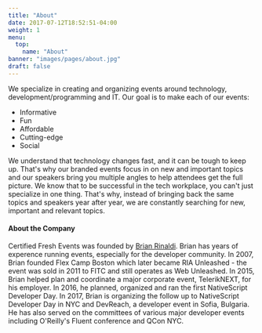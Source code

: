 ```yaml
---
title: "About"
date: 2017-07-12T18:52:51-04:00
weight: 1
menu:
  top:
    name: "About"
banner: "images/pages/about.jpg"
draft: false
---
```


We specialize in creating and organizing events around technology, development/programming and IT. Our goal is to make each of our events:

- Informative
- Fun
- Affordable
- Cutting-edge
- Social

We understand that technology changes fast, and it can be tough to keep up. That's why our branded events focus in on new and important topics and our speakers bring you multiple angles to help attendees get the full picture. We know that to be successful in the tech workplace, you can't just specialize in one thing. That's why, instead of bringing back the same topics and speakers year after year, we are constantly searching for new, important and relevant topics.

#### About the Company

Certified Fresh Events was founded by [Brian Rinaldi](https://twitter.com/remotesynth). Brian has years of experence running events, especially for the developer community. In 2007, Brian founded Flex Camp Boston which later became RIA Unleashed - the event was sold in 2011 to FITC and still operates as Web Unleashed. In 2015, Brian helped plan and coordinate a major corporate event, TelerikNEXT, for his employer. In 2016, he planned, organized and ran the first NativeScript Developer Day. In 2017, Brian is organizing the follow up to NativeScript Developer Day in NYC and DevReach, a developer event in Sofia, Bulgaria. He has also served on the committees of various major developer events including O'Reilly's Fluent conference and QCon NYC.